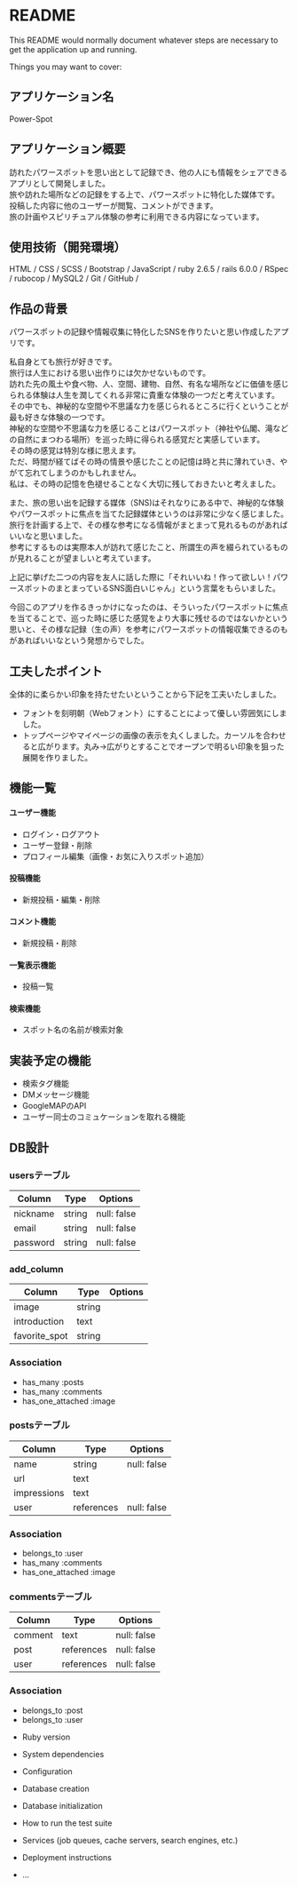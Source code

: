 # README

This README would normally document whatever steps are necessary to get the
application up and running.

Things you may want to cover:


## アプリケーション名
Power-Spot  
  
## アプリケーション概要
訪れたパワースポットを思い出として記録でき、他の人にも情報をシェアできるアプリとして開発しました。  
旅や訪れた場所などの記録をする上で、パワースポットに特化した媒体です。  
投稿した内容に他のユーザーが閲覧、コメントができます。  
旅の計画やスピリチュアル体験の参考に利用できる内容になっています。
  
## 使用技術（開発環境）
HTML / CSS / SCSS / Bootstrap / JavaScript / ruby 2.6.5 / rails 6.0.0 / RSpec / rubocop / MySQL2  / Git / GitHub /
  
## 作品の背景
パワースポットの記録や情報収集に特化したSNSを作りたいと思い作成したアプリです。  
  
私自身とても旅行が好きです。  
旅行は人生における思い出作りには欠かせないものです。  
訪れた先の風土や食べ物、人、空間、建物、自然、有名な場所などに価値を感じられる体験は人生を潤してくれる非常に貴重な体験の一つだと考えています。  
その中でも、神秘的な空間や不思議な力を感じられるところに行くということが最も好きな体験の一つです。  
神秘的な空間や不思議な力を感じることはパワースポット（神社や仏閣、滝などの自然にまつわる場所）を巡った時に得られる感覚だと実感しています。  
その時の感覚は特別な様に思えます。  
ただ、時間が経てばその時の情景や感じたことの記憶は時と共に薄れていき、やがて忘れてしまうのかもしれません。  
私は、その時の記憶を色褪せることなく大切に残しておきたいと考えました。  
  
また、旅の思い出を記録する媒体（SNS)はそれなりにある中で、神秘的な体験やパワースポットに焦点を当てた記録媒体というのは非常に少なく感じました。  
旅行を計画する上で、その様な参考になる情報がまとまって見れるものがあればいいなと思いました。  
参考にするものは実際本人が訪れて感じたこと、所謂生の声を綴られているものが見れることが望ましいと考えています。  
  
上記に挙げた二つの内容を友人に話した際に「それいいね！作って欲しい！パワースポットのまとまっているSNS面白いじゃん」という言葉をもらいました。  
  
今回このアプリを作るきっかけになったのは、そういったパワースポットに焦点を当てることで、巡った時に感じた感覚をより大事に残せるのではないかという思いと、その様な記録（生の声）を参考にパワースポットの情報収集できるのもがあればいいなという発想からでした。  
  
## 工夫したポイント
全体的に柔らかい印象を持たせたいということから下記を工夫いたしました。  
  
- フォントを刻明朝（Webフォント）にすることによって優しい雰囲気にしました。  
- トップページやマイページの画像の表示を丸くしました。カーソルを合わせると広がります。丸み→広がりとすることでオープンで明るい印象を狙った展開を作りました。
  
##  機能一覧
#### ユーザー機能
- ログイン・ログアウト
- ユーザー登録・削除
- プロフィール編集（画像・お気に入りスポット追加）
  
#### 投稿機能
- 新規投稿・編集・削除
  
#### コメント機能
- 新規投稿・削除
  
#### 一覧表示機能
- 投稿一覧
  
#### 検索機能
- スポット名の名前が検索対象  
  
## 実装予定の機能
- 検索タグ機能
- DMメッセージ機能
- GoogleMAPのAPI
- ユーザー同士のコミュケーションを取れる機能
  
## DB設計

### usersテーブル
| Column           | Type   | Options     |
| ---------------  | ------ | ----------- |
| nickname         | string | null: false |
| email            | string | null: false |
| password         | string | null: false |
### add_column
| Column           | Type   | Options     |
| ---------------  | ------ | ----------- |
| image            | string |             |
| introduction     | text   |             |
| favorite_spot    | string |             |
### Association
- has_many :posts
- has_many :comments
- has_one_attached :image


### postsテーブル
| Column           | Type   | Options     |
| ---------------  | ------ | ----------- |
| name             | string | null: false |
| url              | text   |             |
| impressions      | text   |             |
| user             | references | null: false |
### Association
- belongs_to :user
- has_many :comments
- has_one_attached :image


### commentsテーブル
| Column           | Type   | Options     |
| ---------------  | ------ | ----------- |
| comment          | text   | null: false |
| post             | references | null: false |
| user             | references | null: false |
### Association
- belongs_to :post
- belongs_to :user


* Ruby version

* System dependencies

* Configuration

* Database creation

* Database initialization

* How to run the test suite

* Services (job queues, cache servers, search engines, etc.)

* Deployment instructions

* ...
